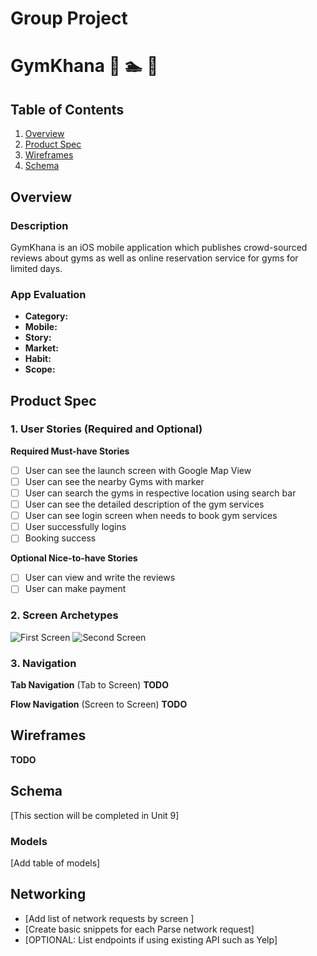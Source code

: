Group Project
===

# GymKhana :basketball: :swimmer: :muscle:

## Table of Contents
1. [Overview](#Overview)
1. [Product Spec](#Product-Spec)
1. [Wireframes](#Wireframes)
2. [Schema](#Schema)

## Overview
### Description
GymKhana is an iOS mobile application which publishes crowd-sourced reviews about gyms as well as online reservation service for gyms for limited days.

### App Evaluation
- **Category:**
- **Mobile:**
- **Story:**
- **Market:**
- **Habit:**
- **Scope:**

## Product Spec

### 1. User Stories (Required and Optional)

**Required Must-have Stories**

- [ ] User can see the launch screen with Google Map View
- [ ] User can see the nearby Gyms with marker
- [ ] User can search the gyms in respective location using search bar
- [ ] User can see the detailed description of the gym services
- [ ] User can see login screen when needs to book gym services
- [ ] User successfully logins
- [ ] Booking success

**Optional Nice-to-have Stories**
- [ ] User can view and write the reviews
- [ ] User can make payment

### 2. Screen Archetypes


<img src='https://i.imgur.com/g5efuWg.jpg' title='First Screen' width='' alt='First Screen' />
   
<img src='https://i.imgur.com/pEqo1ao.jpg' title='Second Screen' width='' alt='Second Screen' />
   

### 3. Navigation

**Tab Navigation** (Tab to Screen)
__TODO__

**Flow Navigation** (Screen to Screen)
__TODO__

## Wireframes
__TODO__

## Schema 
[This section will be completed in Unit 9]
### Models
[Add table of models]
## Networking
- [Add list of network requests by screen ]
- [Create basic snippets for each Parse network request]
- [OPTIONAL: List endpoints if using existing API such as Yelp]
